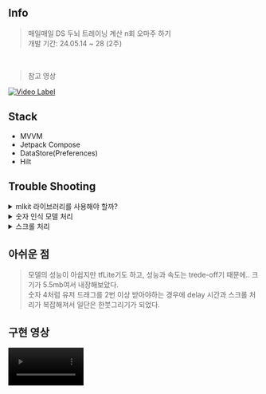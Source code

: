 ## Info
> 매일매일 DS 두뇌 트레이닝 계산 n회 오마주 하기 <br/>
> 개발 기간: 24.05.14 ~ 28 (2주)
<br/>

> 참고 영상 <br/>

[![Video Label](http://img.youtube.com/vi/QCrpuBLKIUY/0.jpg)](https://youtu.be/QCrpuBLKIUY&t=71s)

## Stack
- MVVM
- Jetpack Compose
- DataStore(Preferences)
- Hilt


## Trouble Shooting
<details>
<summary>mlkit 라이브러리를 사용해야 할까?</summary>
<div markdown="1">

> mlkit digitInk-recognition은 손으로 필기한 내용을 인식해주는 라이브러리이다. <br/>
> Ink.Builder()와 .addStroke를 사용하여 필기를 기억하고 제공해주는 모델을 설치하여 .recognize(ink)를 수행한다. <br/>
  
> 1Q. <br/> 예제 코드는 내용을 필기하기 위해 MotionEvent(DOWN, MOVE, UP)를 이용하는데 이는 사용자가 손을 떼어야 필기가 진행된다. <br/>
> 2Q. <br/> 숫자 인식기가 없다. <br/>

> 1A. <br/> Modifier.pointerInput의 scope 안 detectDragGestures에서 유저의 입력을 저장했다. <br/>
> (ps.compose에서 MotionEvent는 pointerInteropFilter로 처리) <br/>
> 저장한 유저의 입력을 Canvas에 그리고 Canvas를 모델의 input인 Bitmap으로 만들어주기 위해 <br/>
> compose 1.7.0-beta02에 추가된 graphicsLayer를 사용했다. <br/>

```kotlin
val drawModifier = modifier
        .pointerInput(Unit) {
            if (checkDrawResult == null) {
                detectDragGestures(
                    onDragEnd = {
                        coroutineScope.launch {
                            async {
                                imageBitmap = graphicsLayer.toImageBitmap()
                            }.await()
                        }
                    }
                ) { change, dragAmount ->
//                Log.d("change", "$change, $dragAmount")
                    val path =
                        PathState(
                            start = change.position - dragAmount,
                            end = change.position
                        )
                    userPaths.add(path)
                }
            }
        }
        .drawWithContent {
            graphicsLayer.record {
                // draw the contents of the composable into the graphics layer
                this@drawWithContent.drawContent()
            }
            // draw the graphics layer on the visible canvas
            drawLayer(graphicsLayer)
        }
```
> 2A. <br/> mnist dataSet을 이용한 숫자 인식 모델을 만드는 자료는 많았기 때문에 직접 모델을 골랐다.

</div>
</details>

<details>
<summary>숫자 인식 모델 처리</summary>
<div markdown="1">

> Kaggle에서 추천수, 정확도 높은 [CNN 모델](https://www.kaggle.com/code/aruneshhh/cnn-model-accuracy-98-mnist)을 tfLite로 변환해서 앱에 내장시켰다. <br/>
> TensorImage에서 compose ImageBitmap을 사용하지 않았기 때문에 AndroidBitmap과 Config.ARGB_8888로 변환, <br/>
> input 값에 맞추어 imageProcessor에서 리사이징과 회색조 처리(추가 라이브러리 필요)를 적용하였다. <br/>

> 정상적으로 빌드되었으나 다른 입력에도 계속 같은 confidences를 반환하였다. <br/>
> 유저 입력을 가시적으로 초록 배경에 까만 글씨로 두었는데 어두운 배경에 밝은 글씨로 모델 학습의 이미지와 같은 환경을 만들어주었다. <br/>
> 회색조 처리가 정반대로 되고 있었던 것 같다. 이후 다크모드 테마를 기본으로 설정하였다. <br/>

</div>
</details>

<details>
<summary>스크롤 처리</summary>
<div markdown="1">

> 입력 없으면 5.5초 후에 자동 스크롤과 입력 후에 0.5초 후 스크롤을 함께 수행해야 했다. <br/>
> LaunchedEffect에 각 스크롤을 관리하는 key 2개를 제공하고 <br/>
> 5.5초와 0.5초 각각을 coroutine으로 delay 처리하였다. <br/>
> 유저 입력을 받을 시 자동 5.5 스크롤의 job을 취소하고 <br/>
> try~finally와 if문으로 스크롤이 여러번 수행되지 않게 관리하였다. <br/>

```kotlin
LaunchedEffect(
        key1 = autoScroll,
        key2 = isDraw
    ) {
        val nextIdx = listState.firstVisibleItemIndex + 1
        if (!isDraw) {
            delayJob = launch {
                try { // cancelException 예외 처리
                    delay(5.seconds)
                    onCheckDrawResult(null, nextIdx - 1) // checkDrawResult == false
                    delay(0.5.seconds)
                    listState.animateScrollToItem(nextIdx)
                } finally {
                    if (nextIdx == qnaList.size) onTerminate()
                    else if (!isDraw) autoScroll = !autoScroll
                }
            }
        } else {
            delayJob?.cancelAndJoin()
            delay(0.5.seconds)
            if (nextIdx < qnaList.size) {
                listState.animateScrollToItem(nextIdx)
                isDraw = false
            }
        }
    }
```

</div>
</details>

## 아쉬운 점
> 모델의 성능이 아쉽지만 tfLite기도 하고, 성능과 속도는 trede-off기 때문에.. 크기가 5.5mb여서 내장해보았다. <br/>
> 숫자 4처럼 유저 드래그를 2번 이상 받아야하는 경우에 delay 시간과 스크롤 처리가 복잡해져서 일단은 한붓그리기가 되었다. <br/>




## 구현 영상
<video src="https://github.com/jbrunoo/digitInk/assets/125545555/997dce7f-0740-409f-b6de-0e764043f085" width="30%">
